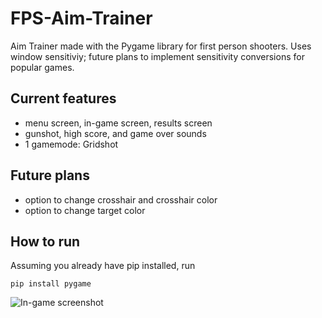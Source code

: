 # FPS-Aim-Trainer
Aim Trainer made with the Pygame library for first person shooters. Uses window sensitiviy; future plans to implement sensitivity conversions for popular games.

## Current features
- menu screen, in-game screen, results screen
- gunshot, high score, and game over sounds
- 1 gamemode: Gridshot

## Future plans
- option to change crosshair and crosshair color
- option to change target color


## How to run
Assuming you already have pip installed, run

`pip install pygame`

![In-game screenshot](https://i.gyazo.com/46d6044aa49e8e65a012b46a90eacf9f.png)
